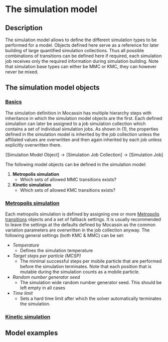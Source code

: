 # The simulation model

## Description

The simulation model allows to define the different simulation types to be performed for a model. Objects defined here serve as a reference for later building of large quantified simulation collections. Thus all possible combinations of transitions can be defined here if required, each simulation job receives only the required information during simulation building. Note that simulation base types can either be MMC or KMC, they can however never be mixed.

## The simulation model objects

### [Basics](#basics)

The simulation definition in Mocassin has multiple hierarchy steps with inheritance in which the simulation model objects are the first. Each defined simulation can later be assigned to a job simulation collection which contains a set of individual simulation jobs. As shown in (1), the properties defined in the simulation model is inherited by the job collection unless the affiliated values are overwritten and then again inherited by each job unless explicitly overwritten there.

$$
[\text{Simulation Model Object}] \rightarrow [\text{Simulation Job Collection}] \rightarrow [\text{Simulation Job}]
\tag{1}
$$

The following model objects can be defined in the simulation model:

1. **Metropolis simulation**
   - Which sets of allowed MMC transitions exists?
2. **Kinetic simulation**
   - Which sets of allowed KMC transitions exists?

### [Metropolis simulation](#metropolis-simulation-base)

Each metropolis simulation is defined by assigning one or more [Metropolis transitions](./transition-model.md) objects and a set of fallback settings. It is usually recommended to leave the settings at the defaults defined by Mocassin as the common variation parameters are overwritten in the job collection anyway. The following general settings (both KMC & MMC) can be set:

- *Temperature* 
  - Defines the simulation temperature
- *Target steps per particle (MCSP)*
  - The minimal successful steps per mobile particle that are performed before the simulation terminates. Note that each position that is mutable during the simulation counts as a mobile particle.
- *Random number generator seed*
  - The simulation wide random number generator seed. This should be left empty in all cases
- *Time limit*
  - Sets a hard time limit after which the solver automatically terminates the simulation.

### [Kinetic simulation](#kinetic-simulation-base)

## Model examples